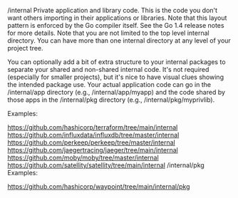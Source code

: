 /internal
Private application and library code. This is the code you don't want others importing in their applications or libraries. Note that this layout pattern is enforced by the Go compiler itself. See the Go 1.4 release notes for more details. Note that you are not limited to the top level internal directory. You can have more than one internal directory at any level of your project tree.

You can optionally add a bit of extra structure to your internal packages to separate your shared and non-shared internal code. It's not required (especially for smaller projects), but it's nice to have visual clues showing the intended package use. Your actual application code can go in the /internal/app directory (e.g., /internal/app/myapp) and the code shared by those apps in the /internal/pkg directory (e.g., /internal/pkg/myprivlib).

Examples:

https://github.com/hashicorp/terraform/tree/main/internal
https://github.com/influxdata/influxdb/tree/master/internal
https://github.com/perkeep/perkeep/tree/master/internal
https://github.com/jaegertracing/jaeger/tree/main/internal
https://github.com/moby/moby/tree/master/internal
https://github.com/satellity/satellity/tree/main/internal
/internal/pkg
Examples:

https://github.com/hashicorp/waypoint/tree/main/internal/pkg
